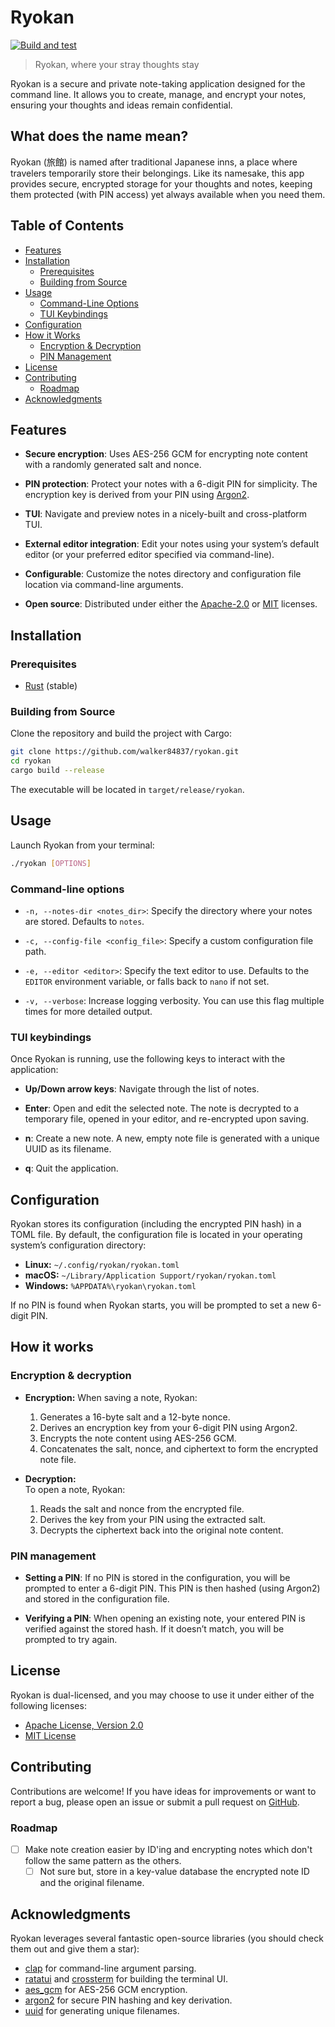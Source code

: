 # Ryokan

[![Build and test](https://github.com/walker84837/ryokan/actions/workflows/build.yml/badge.svg)](https://github.com/walker84837/ryokan/actions/workflows/build.yml)

> Ryokan, where your stray thoughts stay

Ryokan is a secure and private note-taking application designed for the command line. It allows you to create, manage, and encrypt your notes, ensuring your thoughts and ideas remain confidential.

## What does the name mean?

Ryokan (旅館) is named after traditional Japanese inns, a place where travelers temporarily store their belongings. Like its namesake, this app provides secure, encrypted storage for your thoughts and notes, keeping them protected (with PIN access) yet always available when you need them.

## Table of Contents

- [Features](#features)
- [Installation](#installation)
  - [Prerequisites](#prerequisites)
  - [Building from Source](#building-from-source)
- [Usage](#usage)
  - [Command-Line Options](#command-line-options)
  - [TUI Keybindings](#tui-keybindings)
- [Configuration](#configuration)
- [How it Works](#how-it-works)
  - [Encryption & Decryption](#encryption--decryption)
  - [PIN Management](#pin-management)
- [License](#license)
- [Contributing](#contributing)
  - [Roadmap](#roadmap)
- [Acknowledgments](#acknowledgments)

## Features

- **Secure encryption**: Uses AES-256 GCM for encrypting note content with a randomly generated salt and nonce.
  
- **PIN protection**: Protect your notes with a 6-digit PIN for simplicity. The encryption key is derived from your PIN using [Argon2](https://en.wikipedia.org/wiki/Argon2).

- **TUI**: Navigate and preview notes in a nicely-built and cross-platform TUI.

- **External editor integration**: Edit your notes using your system’s default editor (or your preferred editor specified via command-line).

- **Configurable**: Customize the notes directory and configuration file location via command-line arguments.

- **Open source**: Distributed under either the [Apache-2.0](LICENSE-APACHE) or [MIT](LICENSE-MIT) licenses.

## Installation

### Prerequisites

- [Rust](https://www.rust-lang.org/tools/install) (stable)

### Building from Source

Clone the repository and build the project with Cargo:

```sh
git clone https://github.com/walker84837/ryokan.git
cd ryokan
cargo build --release
```

The executable will be located in `target/release/ryokan`.

## Usage

Launch Ryokan from your terminal:

```sh
./ryokan [OPTIONS]
```

### Command-line options

- `-n, --notes-dir <notes_dir>`: Specify the directory where your notes are stored. Defaults to `notes`.

- `-c, --config-file <config_file>`: Specify a custom configuration file path.

- `-e, --editor <editor>`: Specify the text editor to use. Defaults to the `EDITOR` environment variable, or falls back to `nano` if not set.

- `-v, --verbose`: Increase logging verbosity. You can use this flag multiple times for more detailed output.

### TUI keybindings

Once Ryokan is running, use the following keys to interact with the application:

- **Up/Down arrow keys**: Navigate through the list of notes.

- **Enter**: Open and edit the selected note. The note is decrypted to a temporary file, opened in your editor, and re-encrypted upon saving.

- **n**: Create a new note. A new, empty note file is generated with a unique UUID as its filename.

- **q**: Quit the application.

## Configuration

Ryokan stores its configuration (including the encrypted PIN hash) in a TOML file. By default, the configuration file is located in your operating system’s configuration directory:

- **Linux:** `~/.config/ryokan/ryokan.toml`
- **macOS:** `~/Library/Application Support/ryokan/ryokan.toml`
- **Windows:** `%APPDATA%\ryokan\ryokan.toml`

If no PIN is found when Ryokan starts, you will be prompted to set a new 6-digit PIN.

## How it works

### Encryption & decryption

- **Encryption:** When saving a note, Ryokan:
  
  1. Generates a 16-byte salt and a 12-byte nonce.
  2. Derives an encryption key from your 6-digit PIN using Argon2.
  3. Encrypts the note content using AES-256 GCM.
  4. Concatenates the salt, nonce, and ciphertext to form the encrypted note file.

- **Decryption:**  
  To open a note, Ryokan:
  1. Reads the salt and nonce from the encrypted file.
  2. Derives the key from your PIN using the extracted salt.
  3. Decrypts the ciphertext back into the original note content.

### PIN management

- **Setting a PIN**: If no PIN is stored in the configuration, you will be prompted to enter a 6-digit PIN. This PIN is then hashed (using Argon2) and stored in the configuration file.

- **Verifying a PIN**: When opening an existing note, your entered PIN is verified against the stored hash. If it doesn’t match, you will be prompted to try again.

## License

Ryokan is dual-licensed, and you may choose to use it under either of the following licenses:

- [Apache License, Version 2.0](LICENSE-APACHE)
- [MIT License](LICENSE-MIT)

## Contributing

Contributions are welcome! If you have ideas for improvements or want to report a bug, please open an issue or submit a pull request on [GitHub](https://github.com/walker84837/ryokan).

### Roadmap

- [ ] Make note creation easier by ID'ing and encrypting notes which don't follow the same pattern as the others.
  - [ ] Not sure but, store in a key-value database the encrypted note ID and the original filename.

## Acknowledgments

Ryokan leverages several fantastic open-source libraries (you should check them out and give them a star):

- [clap](https://crates.io/crates/clap) for command-line argument parsing.
- [ratatui](https://crates.io/crates/ratatui) and [crossterm](https://crates.io/crates/crossterm) for building the terminal UI.
- [aes_gcm](https://crates.io/crates/aes_gcm) for AES-256 GCM encryption.
- [argon2](https://crates.io/crates/argon2) for secure PIN hashing and key derivation.
- [uuid](https://crates.io/crates/uuid) for generating unique filenames.
